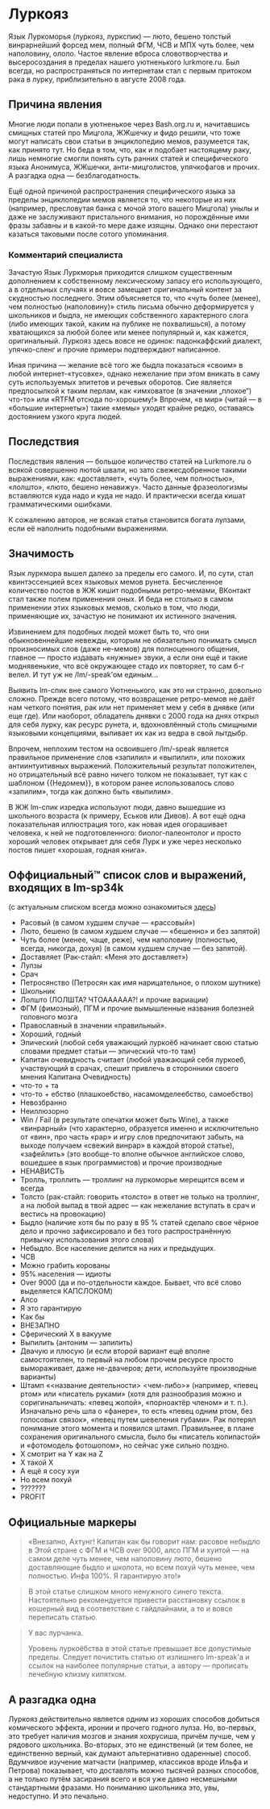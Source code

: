 # Луркояз

Язык Луркоморья (луркояз, луркспик) — люто, бешено толстый винрарнейший форсед
мем, полный ФГМ, ЧСВ и МПХ чуть более, чем наполовину, ололо. Частое явление
вброса словотворчества и высеросоздания в пределах нашего уютненького
lurkmore.ru. Был всегда, но распространяться по интернетам стал с первым
притоком рака в лурку, приблизительно в августе 2008 года.

## Причина явления

Многие люди попали в уютненькое через Bash.org.ru и, начитавшись смищных
статей про Мицгола, ЖЖшечку и фидо решили, что тоже могут написать свои статьи
в энциклопедию мемов, разумеется так, как принято тут. Но беда в том, что, как
и подобает настоящему раку, лишь немногие смогли понять суть ранних статей и
специфического языка Анонимуса, ЖЖшечки, анти-мицголистов, упячкофагов и
прочих. А разгадка одна — безблагодатность.

Ещё одной причиной распространения специфического языка за пределы
энциклопедии мемов является то, что некоторые из них (например, пресловутая
банка с мочой этого вашего Мицгола) унылы и даже не заслуживают пристального
внимания, но порождённые ими фразы забавны и в какой-то мере даже изящны.
Однако они перестают казаться таковыми после сотого упоминания.

### Комментарий специалиста

Зачастую Язык Луркморья приходится слишком существенным дополнением к
собственному лексическому запасу его использующего, а в отдельных случаях и
вовсе замещает оригинальный контент за скудностью последнего. Этим объясняется
то, что «чуть более (менее), чем полностью (наполовину)» стиль письма обычно
деформируется у школьников и быдла, не имеющих собственного характерного слога
(либо имеющих такой, каким на публике не похвалишься), а потому хватающихся за
любой более или менее популярный и, как кажется, оригинальный. Луркояз здесь
вовсе не одинок: падонкаффский диалект, упячко-сленг и прочие примеры
подтверждают написанное.

Иная причина — желание всё того же быдла показаться «своим» в любой
интернет-«тусовке», однако нежелание при этом вникать в саму суть используемых
эпитетов и речевых оборотов. Сие является предпосылкой к таким перлам, как
«имховатое (в значении „плохое“) что-то» или «RTFM отсюда по-хорошему!»
Впрочем, «в мир» (читай — в «большие интернеты») такие «мемы» уходят крайне
редко, оставаясь достоянием узкого круга людей.

## Последствия

Последствия явления — большое количество статей на Lurkmore.ru о всякой
совершенно лютой швали, но зато свежесдобренное такими выражениями, как:
«доставляет», «чуть более, чем полностью», «лолшто», «люто, бешено ненавижу».
Часто данные фразеологизмы вставляются куда надо и куда не надо. И практически
всегда кишат грамматическими ошибками.

К сожалению авторов, не всякая статья становится богата лулзами, если её
наполнить подобными выражениями.

## Значимость

Язык луркмора вышел далеко за пределы его самого. И, по сути, стал
квинтэссенцией всех языковых мемов рунета. Бесчисленное количество постов в ЖЖ
кишит подобными ретро-мемами, ВКонтакт стал также полем применения оных. И
беда не столько в самом применении этих языковых мемов, сколько в том, что
люди, применяющие их, зачастую не понимают их истинного значения.

Извинением для подобных людей может быть то, что они обыкновеннейшие невежды,
которым не обязательно понимать смысл произносимых слов (даже не-мемов) для
полноценного общения, главное — просто издавать «нужные» звуки, а если они ещё
и такие моднявенькие, что всё окружающее стадо их повторяет, то сам б-г велел.
И тут уж не /lm/-speak’ом единым…

Выявить lm-спик вне самого Уютненького, как это ни странно, довольно сложно.
Прежде всего потому, что возвращение ретро-мемов не даёт нам четкого понятия,
рак или нет применяет мем у себя в днявке (или еще где). Или наоборот,
обладатель днявки с 2000 года на днях открыл для себя лурку, как ресурс
рунета, и, вдохновлённый столь смищными языковыми концепциями, выливает их как
из ведра в свой лытдыбр.

Впрочем, неплохим тестом на освоившего /lm/-speak является правильное
применение слов «запилил» и «выпилил», или похожих антиинтуитивных выражений.
Положительный результат положителен, но отрицательный всё равно ничего толком
не показывает, тут как с шаблоном {{Недомем}}, в котором ранее использовалось
слово «запилим», тогда как должно быть «выпилим».

В ЖЖ lm-спик изредка используют люди, давно вышедшие из школьного возраста (к
примеру, Еськов или Дивов). А вот ещё одна показательная иллюстрация того, как
новая идея огорашивает человека, к ней не подготовленного: биолог-палеонтолог
и просто хороший человек открывает для себя Лурк и уже через несколько постов
пишет «хорошая, годная книга».

## Оффициальный™ список слов и выражений, входящих в lm-sp34k

(с актуальным списком всегда можно ознакомиться [здесь](http://lurkmore.to/Служебная:MostLinkedPages))

* Расовый (в самом худшем случае — «рассовый»)
* Люто, бешено (в самом худшем случае — «бешенно» и без запятой)
* Чуть более (менее, чаще, реже), чем наполовину (полностью, всегда, никогда,
  дохуя) (в самом худшем случае — без запятой).
* Доставляет (Рак-стайл: «Меня это доставляет»)
* Лулзы
* Срач
* Петросянство (Петросян как имя нарицательное, о плохом шутнике)
* Школьник
* Лолшто (ЛОЛШТА? ЧТОАААААА?! и прочие вариации)
* ФГМ (фимозный), ПГМ и прочие вымышленные названия болезней головного мозга
* Православный в значении «правильный».
* Хороший, годный
* Эпический (любой себя уважающий луркоёб начинает свою статью словами предмет
  статьи — эпический что-то там)
* Капитан очевидность считает (любой уважающий себя луркоеб, участвующий в
  срачах, спешит привлечь в сторонники своего мнения Капитана Очевидность)
* что-то + та
* что-то + ебство (плашкоебство, насамомделеебство, самоебство)
* Невозбранно
* Неиллюзорно
* Win / Fail (в результате опечатки может быть Wine), а также «винрарный» (что
  характерно, образуется именно и исключительно от «вин», про часть «рар» и
  игру слов предпочитают забыть, на выходе получаем «свежий винрар» в каждой
  второй статье), «зафейлить» (это вообще-то вполне обычное английское слово,
  вошедшее в язык программистов) и прочие производные
* НЕНАВИСТЬ
* Тролль, троллить — троллинг на луркоморье мерещится всем и всегда
* Толсто (рак-стайл: говорить «толсто» в ответ не только на троллинг, а на
  любой выпад в твой адрес — как нежелание вступать в срач и вестись на
  провокацию)
* Быдло (наличие хотя бы по разу в 95 % статей сделало свое чёрное дело и
  прочно зафиксировало и без того распространённую привычку использования
  этого слова)
* Небыдло. Все население делится на них и предыдущих.
* ЧСВ
* Можно грабить корованы
* 95% населения — идиоты
* Over 9000 (да и по-отдельности каждое. Бывает, что всё слово выделяется
  КАПСЛОКОМ)
* Алсо
* Я это гарантирую
* Как бы
* ВНЕЗАПНО
* Сферический X в вакууме
* Выпилить (антоним — запилить)
* Двачую и плюсую (и если второй вариант ещё вполне самостоятелен, то первый
  на любом прочем ресурсе просто вымораживает, даже не-двачеров; дети,
  используйте производные варианты)
* Штамп «<название деятельности> <чем-либо>» (например, «певец ртом» или
  «писатель руками» (хотя для разнообразия можно и соригинальничать: «певец
  жопой», «порноактёр членом» и т. п.). Изначально речь шла о «фанере», то
  есть «певец одним ртом, без голосовых связок», «певец путем шевеления
  губами». Рак потерял понимание этого момента и появился штамп. Правильнее, в
  плане сохранения оригинального смысла, было бы «писатель копипастой» и
  «фотомодель фотошопом», но сейчас уже сильно поздно.
* X смотрит на Y как на Z
* X такой X
* А ещё я сосу хуи
* Но всем похуй
* ???????
* PROFIT

## Официальные маркеры

> «Внезапно, Ахтунг! Капитан как бы говорит нам: расовое небыдло в Этой стране
> c ФГМ и ЧСВ over 9000, алсо ПГМ и хуитой — на самом деле чуть менее, чем
> наполовину люто, бешено доставляющие быдло и школота, но всем похуй чуть
> менее, чем полностью. Инфа 100%. Я гарантирую это!»


> В этой статье слишком много ненужного синего текста. Настоятельно
> рекомендуется привести расстановку ссылок в кошерный вид в соответствие с
> гайдлайнами, а то и вовсе переписать статью.

> У вас лурчанка.
>
> Уровень луркоёбства в этой статье превышает все допустимые пределы. Следует
> почистить статью от излишнего lm-speak'а и ссылок на наиболее популярные
> статьи, а автору — прописать лечебную клизму кипятком.

## А разгадка одна

Луркояз действительно является одним из хороших способов добиться комического
эффекта, иронии и прочего годного лулза. Но, во-первых, это требует наличия
мозгов и знания хохрусиша, причём лучше, чем у рядового школьника. Во-вторых,
это не единственый (и тем более, не единственно верный, как думают
альтернативно одаренные) способ. Вдумчивое изучение матчасти (например,
классиков вроде Ильфа и Петрова) показывает, что доставлять можно тысячей
разных способов, а не только путём засирания всего и вся уже давно несмешными
стандартными фразами. Но пониманию школьника это, увы, недоступно. И это
печально.
